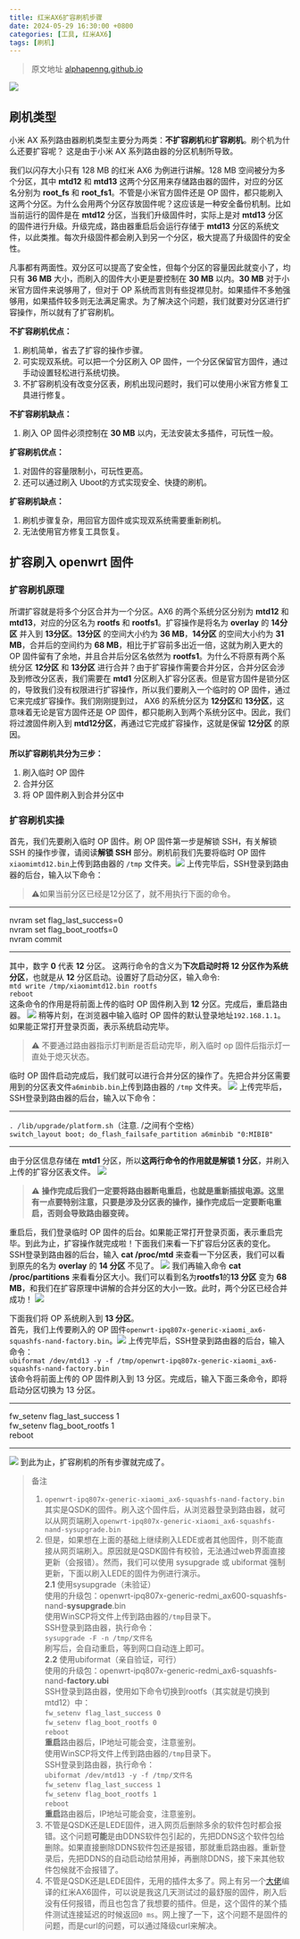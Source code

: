 ```yaml
---
title: 红米AX6扩容刷机步骤
date: 2024-05-29 16:30:00 +0800
categories: [工具, 红米AX6]
tags: [刷机]
---
```


> 原文地址 [alphapenng.github.io](https://alphapenng.github.io/zh-cn/2022/10/06/%E7%BA%A2%E7%B1%B3-ax6-%E8%A7%A3%E9%94%81-ssh-%E5%88%B7%E6%9C%BA-openwrt-%E6%95%99%E7%A8%8B/)<br>

![](https://github.com/kicklie/kicklie.github.io/raw/master/img/ax6_00.jpg)

刷机类型
----

小米 AX 系列路由器刷机类型主要分为两类：**不扩容刷机**和**扩容刷机**。刷个机为什么还要扩容呢？ 这是由于小米 AX 系列路由器的分区机制所导致。

我们以闪存大小只有 128 MB 的红米 AX6 为例进行讲解。128 MB 空间被分为多个分区，其中 **mtd12** 和 **mtd13** 这两个分区用来存储路由器的固件，对应的分区名分别为 **root_fs** 和 **root_fs1**。不管是小米官方固件还是 OP 固件，都只能刷入这两个分区。为什么会用两个分区存放固件呢？这应该是一种安全备份机制。比如当前运行的固件是在 **mtd12** 分区，当我们升级固件时，实际上是对 **mtd13** 分区的固件进行升级。升级完成，路由器重启后会运行存储于 **mtd13** 分区的系统文件，以此类推。每次升级固件都会刷入到另一个分区，极大提高了升级固件的安全性。

凡事都有两面性。双分区可以提高了安全性，但每个分区的容量因此就变小了，均只有 **36 MB** 大小，而刷入的固件大小更是要控制在 **30 MB** 以内。**30 MB** 对于小米官方固件来说够用了，但对于 OP 系统而言则有些捉襟见肘。如果插件不多勉强够用，如果插件较多则无法满足需求。为了解决这个问题，我们就要对分区进行扩容操作，所以就有了扩容刷机。

**不扩容刷机优点：**

1.  刷机简单，省去了扩容的操作步骤。
2.  可实现双系统。可以把一个分区刷入 OP 固件，一个分区保留官方固件，通过手动设置轻松进行系统切换。
3.  不扩容刷机没有改变分区表，刷机出现问题时，我们可以使用小米官方修复工具进行修复。

**不扩容刷机缺点：**

1.  刷入 OP 固件必须控制在 **30 MB** 以内，无法安装太多插件，可玩性一般。

**扩容刷机优点：**

1.  对固件的容量限制小，可玩性更高。
2.  还可以通过刷入 Uboot的方式实现安全、快捷的刷机。

**扩容刷机缺点：**

1.  刷机步骤复杂，用回官方固件或实现双系统需要重新刷机。
2.  无法使用官方修复工具恢复。

扩容刷入 openwrt 固件
---

### 扩容刷机原理

所谓扩容就是将多个分区合并为一个分区。AX6 的两个系统分区分别为 **mtd12** 和 **mtd13**，对应的分区名为 **rootfs** 和 **rootfs1**。扩容操作是将名为 **overlay** 的 **14分区** 并入到 **13分区**。**13分区** 的空间大小约为 **36 MB**，**14分区** 的空间大小约为 **31 MB**，合并后的空间约为 **68 MB**，相比于扩容前多出近一倍，这就为刷入更大的 OP 固件留有了余地，并且合并后分区名依然为 **rootfs1**。为什么不将原有两个系统分区 **12分区** 和 **13分区** 进行合并？由于扩容操作需要合并分区，合并分区会涉及到修改分区表，我们需要在 **mtd1** 分区刷入扩容分区表。但是官方固件是锁分区的，导致我们没有权限进行扩容操作，所以我们要刷入一个临时的 OP 固件，通过它来完成扩容操作。我们刚刚提到过， AX6 的系统分区为 **12分区**和 **13分区**，这意味着无论是官方固件还是 OP 固件，都只能刷入到两个系统分区中。因此，我们将过渡固件刷入到 **mtd12分区**，再通过它完成扩容操作，这就是保留 **12分区** 的原因。

**所以扩容刷机共分为三步：**

1.  刷入临时 OP 固件
2.  合并分区
3.  将 OP 固件刷入到合并分区中

### 扩容刷机实操

首先，我们先要刷入临时 OP 固件。刷 OP 固件第一步是解锁 SSH，有关解锁 SSH 的操作步骤，请阅读**解锁 SSH** 部分。刷机前我们先要将临时 OP 固件`xiaomimtd12.bin`上传到路由器的 `/tmp` 文件夹。![](https://github.com/kicklie/kicklie.github.io/raw/master/img/ax6_01.jpg) 上传完毕后，SSH登录到路由器的后台，输入以下命令：<br>
> ⚠️如果当前分区已经是12分区了，就不用执行下面的命令。<br>

***

nvram set flag_last_success=0<br>
nvram set flag_boot_rootfs=0<br>
nvram commit

***

其中，数字 **0** 代表 **12** 分区。 这两行命令的含义为**下次启动时将 12 分区作为系统分区**，也就是从 **12** 分区启动。设置好了启动分区，输入命令:<br>
`mtd write /tmp/xiaomimtd12.bin rootfs`<br>
`reboot`<br>
这条命令的作用是将前面上传的临时 OP 固件刷入到 **12** 分区。完成后，重启路由器。 ![](https://github.com/kicklie/kicklie.github.io/raw/master/img/ax6_02.jpg) 稍等片刻，在浏览器中输入临时 OP 固件的默认登录地址`192.168.1.1`。如果能正常打开登录页面，表示系统启动完毕。
>⚠️ 不要通过路由器指示灯判断是否启动完毕，刷入临时 op 固件后指示灯一直处于熄灭状态。

临时 OP 固件启动完成后，我们就可以进行合并分区的操作了。先把合并分区需要用到的分区表文件`a6minbib.bin`上传到路由器的 `/tmp` 文件夹。 ![](https://github.com/kicklie/kicklie.github.io/raw/master/img/ax6_03.jpg) 上传完毕后，SSH登录到路由器的后台，输入以下命令：<br>

***

`. /lib/upgrade/platform.sh`（注意. /之间有个空格）<br>
`switch_layout boot; do_flash_failsafe_partition a6minbib "0:MIBIB"`<br>

***

由于分区信息存储在 **mtd1** 分区，所以**这两行命令的作用就是解锁 1 分区**，并刷入上传的扩容分区表文件。 ![](https://github.com/kicklie/kicklie.github.io/raw/master/img/ax6_04.jpg)<br> 
>⚠️ **操作完成后我们一定要将路由器断电重启，也就是重新插拔电源。这里有一点要特别注意，只要是涉及分区表的操作，操作完成后一定要断电重启，否则会导致路由器变砖。**

重启后，我们登录临时 OP 固件的后台。如果能正常打开登录页面，表示重启完毕。到此为止，扩容操作就完成啦！下面我们来看一下扩容后分区表的变化。<br>
SSH登录到路由器的后台，输入 **cat /proc/mtd** 来查看一下分区表，我们可以看到原先的名为 **overlay** 的 **14 分区** 不见了。 ![](https://github.com/kicklie/kicklie.github.io/raw/master/img/ax6_05.jpg) 我们再输入命令 **cat /proc/partitions** 来看看分区大小。我们可以看到名为**rootfs1**的**13 分区** 变为 **68 MB**，和我们在扩容原理中讲解的合并分区的大小一致。此时，两个分区已经合并成功！ ![](https://github.com/kicklie/kicklie.github.io/raw/master/img/ax6_06.jpg)

下面我们将 OP 系统刷入到 **13 分区**。<br>
首先，我们上传要刷入的 OP 固件`openwrt-ipq807x-generic-xiaomi_ax6-squashfs-nand-factory.bin`。![](https://github.com/kicklie/kicklie.github.io/raw/master/img/ax6_07.jpg) 上传完毕后，SSH登录到路由器的后台，输入命令：<br>
`ubiformat /dev/mtd13 -y -f /tmp/openwrt-ipq807x-generic-xiaomi_ax6-squashfs-nand-factory.bin`<br>
该命令将前面上传的 OP 固件刷入到 13 分区。完成后，输入下面三条命令，即将启动分区切换为 13 分区。

***

fw_setenv flag_last_success 1<br>
fw_setenv flag_boot_rootfs 1<br>
reboot<br>

***

![](https://alphapenng-1305651397.cos.ap-shanghai.myqcloud.com/uPic/2022_10_06_0zN0G4.png) 
到此为止，扩容刷机的所有步骤就完成了。

> 备注
> 1. `openwrt-ipq807x-generic-xiaomi_ax6-squashfs-nand-factory.bin`其实是QSDK的固件。刷入这个固件后，从浏览器登录到路由器，就可以从网页端刷入`openwrt-ipq807x-generic-xiaomi_ax6-squashfs-nand-sysupgrade.bin`
> 2. 但是，如果想在上面的基础上继续刷入LEDE或者其他固件，则不能直接从网页端刷入。原因就是QSDK固件有校验，无法通过web界面直接更新（会报错）。然而，我们可以使用 sysupgrade 或 ubiformat 强制更新，下面以刷入LEDE的固件为例进行演示。<br>
> **2.1** 使用sysupgrade（未验证）<br>
> 使用的升级包：openwrt-ipq807x-generic-redmi_ax600-squashfs-nand-**sysupgrade**.bin<br>
> 使用WinSCP将文件上传到路由器的`/tmp`目录下。<br>
> SSH登录到路由器，执行命令：<br>
> `sysupgrade -F -n /tmp/文件名`<br>
> 刷写后，会自动重启，等到网口自动连上即可。<br>
> **2.2** 使用ubiformat（亲自验证，可行）<br>
> 使用的升级包：openwrt-ipq807x-generic-redmi_ax6-squashfs-nand-**factory.ubi**<br>
> SSH登录到路由器，使用如下命令切换到rootfs（其实就是切换到mtd12）中：<br>
> `fw_setenv flag_last_success 0`<br>
> `fw_setenv flag_boot_rootfs 0`<br>
> `reboot`<br>
> **重启**路由器后，IP地址可能会变，注意鉴别。<br>
> 使用WinSCP将文件上传到路由器的`/tmp`目录下。<br>
> SSH登录到路由器，执行命令：<br>
> `ubiformat /dev/mtd13 -y -f /tmp/文件名`<br>
> `fw_setenv flag_last_success 1`<br>
> `fw_setenv flag_boot_rootfs 1`<br>
> `reboot`<br>
> **重启**路由器后，IP地址可能会变，注意鉴别。<br>
> 3. 不管是QSDK还是LEDE固件，进入网页后删除多余的软件包时都会报错。这个问题**可能**是由DDNS软件包引起的，先把DDNS这个软件包给删除。如果直接删除DDNS软件包还是报错，那就重启路由器。重新登录后，先把DDNS的自动启动给禁用掉，再删除DDNS，接下来其他软件包候就不会报错了。<br>
> 4. 不管是QSDK还是LEDE固件，无用的插件太多了。网上有另一个[大佬](https://github.com/yaya131/Openwrt_Beta)编译的红米AX6固件，可以说是我这几天测试过的最舒服的固件，刷入后没有任何报错，而且也包含了我想要的插件。但是，这个固件的某个插件测试连接延迟的时候返回`0 ms`。网上搜了一下，这个问题不是固件的问题，而是curl的问题，可以通过降级curl来解决。